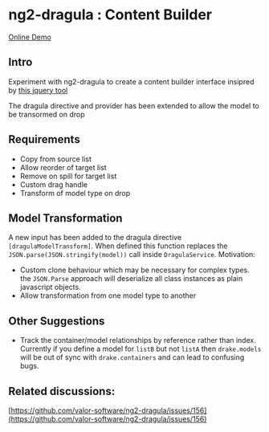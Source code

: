 # ng2-dragula : Content Builder

[Online Demo](https://tmakin.github.io/ng2-dragula/)

## Intro
Experiment with ng2-dragula to create a content builder interface insipred by
[this jquery tool](http://innovastudio.com/builderdemo/example1.html)

The dragula directive and provider has been extended to allow the model to be transormed on drop

## Requirements
- Copy from source list
- Allow reorder of target list
- Remove on spill for target list
- Custom drag handle
- Transform of model type on drop

## Model Transformation
A new input has been added to the dragula directive `[dragulaModelTransform]`.
When defined this function replaces the `JSON.parse(JSON.stringify(model))` call inside
`DragulaService`. Motivation:
- Custom clone behaviour which may be necessary for complex types. the `JSON.Parse` approach will deserialize
all class instances as plain javascript objects.
- Allow transformation from one model type to another

## Other Suggestions
- Track the container/model relationships by reference rather than index.
Currently if you define a model for `listB` but not `listA` then `drake.models`
will be out of sync with `drake.containers` and can lead to confusing bugs.

## Related discussions:
[https://github.com/valor-software/ng2-dragula/issues/156](https://github.com/valor-software/ng2-dragula/issues/156)
